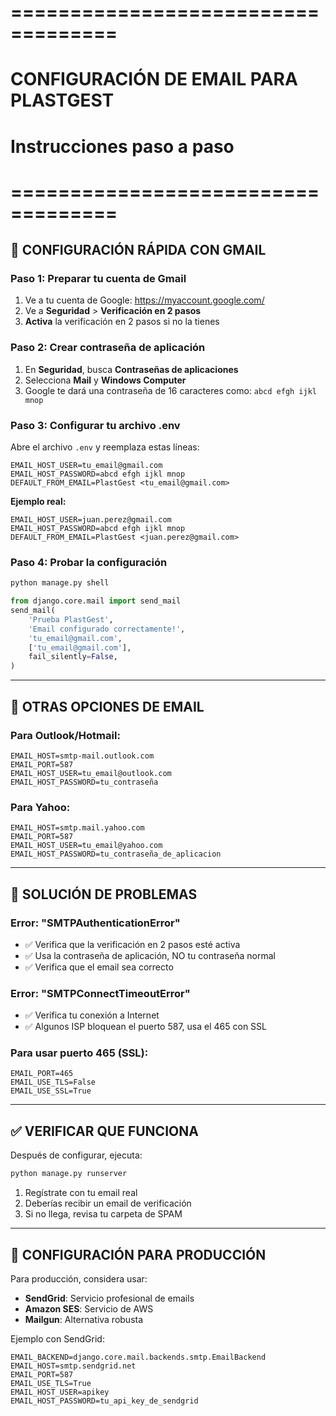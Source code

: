 # ===================================
# CONFIGURACIÓN DE EMAIL PARA PLASTGEST
# Instrucciones paso a paso
# ===================================

## 🚀 CONFIGURACIÓN RÁPIDA CON GMAIL

### Paso 1: Preparar tu cuenta de Gmail
1. Ve a tu cuenta de Google: https://myaccount.google.com/
2. Ve a **Seguridad** > **Verificación en 2 pasos**
3. **Activa** la verificación en 2 pasos si no la tienes

### Paso 2: Crear contraseña de aplicación
1. En **Seguridad**, busca **Contraseñas de aplicaciones**
2. Selecciona **Mail** y **Windows Computer**
3. Google te dará una contraseña de 16 caracteres como: `abcd efgh ijkl mnop`

### Paso 3: Configurar tu archivo .env
Abre el archivo `.env` y reemplaza estas líneas:

```env
EMAIL_HOST_USER=tu_email@gmail.com
EMAIL_HOST_PASSWORD=abcd efgh ijkl mnop
DEFAULT_FROM_EMAIL=PlastGest <tu_email@gmail.com>
```

**Ejemplo real:**
```env
EMAIL_HOST_USER=juan.perez@gmail.com
EMAIL_HOST_PASSWORD=abcd efgh ijkl mnop
DEFAULT_FROM_EMAIL=PlastGest <juan.perez@gmail.com>
```

### Paso 4: Probar la configuración
```bash
python manage.py shell
```

```python
from django.core.mail import send_mail
send_mail(
    'Prueba PlastGest',
    'Email configurado correctamente!',
    'tu_email@gmail.com',
    ['tu_email@gmail.com'],
    fail_silently=False,
)
```

---

## 🔧 OTRAS OPCIONES DE EMAIL

### Para Outlook/Hotmail:
```env
EMAIL_HOST=smtp-mail.outlook.com
EMAIL_PORT=587
EMAIL_HOST_USER=tu_email@outlook.com
EMAIL_HOST_PASSWORD=tu_contraseña
```

### Para Yahoo:
```env
EMAIL_HOST=smtp.mail.yahoo.com
EMAIL_PORT=587
EMAIL_HOST_USER=tu_email@yahoo.com
EMAIL_HOST_PASSWORD=tu_contraseña_de_aplicacion
```

---

## 🚨 SOLUCIÓN DE PROBLEMAS

### Error: "SMTPAuthenticationError"
- ✅ Verifica que la verificación en 2 pasos esté activa
- ✅ Usa la contraseña de aplicación, NO tu contraseña normal
- ✅ Verifica que el email sea correcto

### Error: "SMTPConnectTimeoutError"
- ✅ Verifica tu conexión a Internet
- ✅ Algunos ISP bloquean el puerto 587, usa el 465 con SSL

### Para usar puerto 465 (SSL):
```env
EMAIL_PORT=465
EMAIL_USE_TLS=False
EMAIL_USE_SSL=True
```

---

## ✅ VERIFICAR QUE FUNCIONA

Después de configurar, ejecuta:

```bash
python manage.py runserver
```

1. Regístrate con tu email real
2. Deberías recibir un email de verificación
3. Si no llega, revisa tu carpeta de SPAM

---

## 🎯 CONFIGURACIÓN PARA PRODUCCIÓN

Para producción, considera usar:
- **SendGrid**: Servicio profesional de emails
- **Amazon SES**: Servicio de AWS
- **Mailgun**: Alternativa robusta

Ejemplo con SendGrid:
```env
EMAIL_BACKEND=django.core.mail.backends.smtp.EmailBackend
EMAIL_HOST=smtp.sendgrid.net
EMAIL_PORT=587
EMAIL_USE_TLS=True
EMAIL_HOST_USER=apikey
EMAIL_HOST_PASSWORD=tu_api_key_de_sendgrid
```
